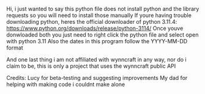 Hi, i just wanted to say this python file does not install python and the library requests so you will need to install those manually
If youre having trouble downloading python, heres the official downloader of python 3.11.4: https://www.python.org/downloads/release/python-3114/
Once youve donwloaded both you just need to right click the python file and select open with python 3.11
Also the dates in this program follow the YYYY-MM-DD format

And one last thing i am not affiliated with wynncraft in any way, nor do i claim to be, this is only a project that uses the wynncraft public API

Credits: Lucy for beta-testing and suggesting improvements
	 My dad for helping with making code i couldnt make alone
